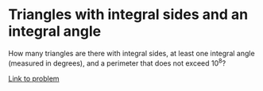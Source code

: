 # Triangles with integral sides and an integral angle 

<p>
How many triangles are there with integral sides, at least one integral angle (measured in degrees), and a perimeter that does not exceed 10<sup>8</sup>?
</p>



[Link to problem](https://projecteuler.net/problem=279)
